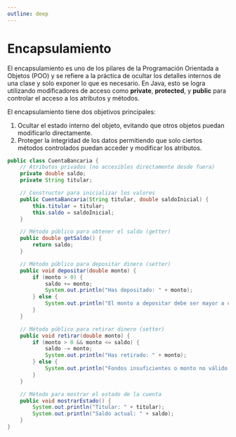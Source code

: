 ```yaml
---
outline: deep
---
```


# Encapsulamiento

El encapsulamiento es uno de los pilares de la Programación Orientada a Objetos (POO) y se refiere a la práctica de ocultar los detalles internos de una clase y solo exponer lo que es necesario. En Java, esto se logra utilizando modificadores de acceso como **private**, **protected**, y **public** para controlar el acceso a los atributos y métodos.

El encapsulamiento tiene dos objetivos principales:

1. Ocultar el estado interno del objeto, evitando que otros objetos puedan modificarlo directamente.
2. Proteger la integridad de los datos permitiendo que solo ciertos métodos controlados puedan acceder y modificar los atributos.



```java
public class CuentaBancaria {
    // Atributos privados (no accesibles directamente desde fuera)
    private double saldo;
    private String titular;

    // Constructor para inicializar los valores
    public CuentaBancaria(String titular, double saldoInicial) {
        this.titular = titular;
        this.saldo = saldoInicial;
    }

    // Método público para obtener el saldo (getter)
    public double getSaldo() {
        return saldo;
    }

    // Método público para depositar dinero (setter)
    public void depositar(double monto) {
        if (monto > 0) {
            saldo += monto;
            System.out.println("Has depositado: " + monto);
        } else {
            System.out.println("El monto a depositar debe ser mayor a cero.");
        }
    }

    // Método público para retirar dinero (setter)
    public void retirar(double monto) {
        if (monto > 0 && monto <= saldo) {
            saldo -= monto;
            System.out.println("Has retirado: " + monto);
        } else {
            System.out.println("Fondos insuficientes o monto no válido.");
        }
    }

    // Método para mostrar el estado de la cuenta
    public void mostrarEstado() {
        System.out.println("Titular: " + titular);
        System.out.println("Saldo actual: " + saldo);
    }
}

```